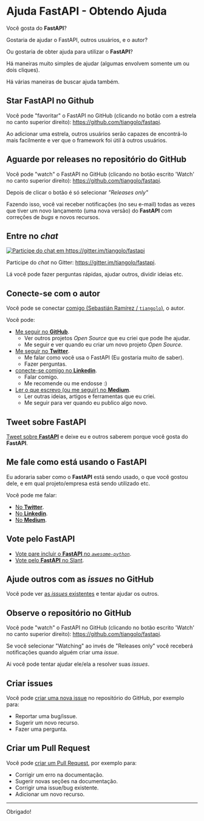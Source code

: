 # Ajuda FastAPI - Obtendo Ajuda

Você gosta do **FastAPI**?

Gostaria de ajudar o FastAPI, outros usuários, e o autor?

Ou gostaria de obter ajuda para utilizar o **FastAPI**?

Há maneiras muito simples de ajudar (algumas envolvem somente um ou dois cliques). 

Há várias maneiras de buscar ajuda também.

## Star **FastAPI** no Github

Você pode "favoritar" o FastAPI no GitHub (clicando no botão com a estrela no canto superior direito): <a href="https://github.com/tiangolo/fastapi" class="external-link" target="_blank">https://github.com/tiangolo/fastapi</a>.

Ao adicionar uma estrela, outros usuários serão capazes de encontrá-lo mais facilmente e ver que o framework foi útil à outros usuários.

## Aguarde por releases no repositório do GitHub

Você pode "watch" o FastAPI no GitHub (clicando no botão escrito 'Watch' no canto superior direito): <a href="https://github.com/tiangolo/fastapi" class="external-link" target="_blank">https://github.com/tiangolo/fastapi</a>.

Depois de clicar o botão é só selecionar _"Releases only"_

Fazendo isso, você vai receber notificações (no seu e-mail) todas as vezes que tiver um novo lançamento (uma nova versão) do **FastAPI** com correções de _bugs_ e novos recursos.

## Entre no _chat_

<a href="https://gitter.im/tiangolo/fastapi?utm_source=badge&utm_medium=badge&utm_campaign=pr-badge&utm_content=badge" target="_blank">
    <img src="https://badges.gitter.im/tiangolo/fastapi.svg" alt="Participe do chat em https://gitter.im/tiangolo/fastapi">
</a>

Participe do _chat_ no Gitter: <a href="https://gitter.im/tiangolo/fastapi" class="external-link" target="_blank">https://gitter.im/tiangolo/fastapi</a>.

Lá você pode fazer perguntas rápidas, ajudar outros, dividir ideias etc.

## Conecte-se com o autor

Você pode se conectar <a href="https://tiangolo.com" class="external-link" target="_blank">comigo (Sebastián Ramírez / `tiangolo`)</a>, o autor.
    
Você pode:

* <a href="https://github.com/tiangolo" class="external-link" target="_blank">Me seguir no **GitHub**</a>.
    * Ver outros projetos _Open Source_ que eu criei que pode lhe ajudar.
    * Me seguir e ver quando eu criar um novo projeto _Open Source_.
* <a href="https://twitter.com/tiangolo" class="external-link" target="_blank">Me seguir no **Twitter**</a>.
    * Me falar como você usa o FastAPI (Eu gostaria muito de saber).
    * Fazer perguntas.
* <a href="https://www.linkedin.com/in/tiangolo/" class="external-link" target="_blank">conecte-se comigo no **Linkedin**</a>.
    * Falar comigo.
    * Me recomende ou me endosse :)
* <a href="https://medium.com/@tiangolo" class="external-link" target="_blank">Ler o que escrevo (ou me seguir) no **Medium**</a>.
    * Ler outras ideias, artigos e ferramentas que eu criei.
    * Me seguir para ver quando eu publico algo novo.

## Tweet sobre **FastAPI**

<a href="https://twitter.com/compose/tweet?text=Estou amando o FastAPI porque... https://github.com/tiangolo/fastapi cc @tiangolo" class="external-link" target="_blank">Tweet sobre **FastAPI**</a> e deixe eu e outros saberem porque você gosta do **FastAPI**.

## Me fale como está usando o **FastAPI**

Eu adoraria saber como o **FastAPI** está sendo usado, o que você gostou dele, e em qual projeto/empresa está sendo utilizado etc.

Você pode me falar:

* <a href="https://twitter.com/compose/tweet?text=Oi @tiangolo, Estou usando o FastAPI na..." class="external-link" target="_blank">No **Twitter**</a>.
* <a href="https://www.linkedin.com/in/tiangolo/" class="external-link" target="_blank">No **Linkedin**</a>.
* <a href="https://medium.com/@tiangolo" class="external-link" target="_blank">No **Medium**</a>.

## Vote pelo FastAPI

* <a href="https://github.com/vinta/awesome-python/pull/1209" class="external-link" target="_blank">Vote pare incluir o **FastAPI** no _`awesome-python`_</a>.
* <a href="https://www.slant.co/options/34241/~fastapi-review" class="external-link" target="_blank">Vote pelo **FastAPI** no Slant</a>.

## Ajude outros com as _issues_ no GitHub

Você pode ver <a href="https://github.com/tiangolo/fastapi/issues" class="external-link" target="_blank">as _issues_ existentes</a> e tentar ajudar os outros.

## Observe o repositório no GitHub

Você pode "watch" o FastAPI no GitHub (clicando no botão escrito 'Watch' no canto superior direito): <a href="https://github.com/tiangolo/fastapi" class="external-link" target="_blank">https://github.com/tiangolo/fastapi</a>.

Se você selecionar "Watching" ao invés de "Releases only" você receberá notificações quando alguém criar uma _issue_.

Ai você pode tentar ajudar ele/ela a resolver suas _issues_.

## Criar issues

Você pode <a href="https://github.com/tiangolo/fastapi/issues/new/choose" class="external-link" target="_blank">criar uma nova issue</a> no repositório do GitHub, por exemplo para:

* Reportar uma bug/issue.
* Sugerir um novo recurso.
* Fazer uma pergunta.

## Criar um Pull Request

Você pode <a href="https://github.com/tiangolo/fastapi" class="external-link" target="_blank">criar um Pull Request</a>, por exemplo para:

* Corrigir um erro na documentação.
* Sugerir novas seções na documentação.
* Corrigir uma issue/bug existente.
* Adicionar um novo recurso.

---

Obrigado!

